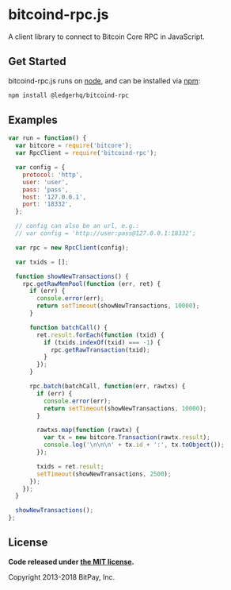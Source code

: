 bitcoind-rpc.js
===============

A client library to connect to Bitcoin Core RPC in JavaScript.

## Get Started

bitcoind-rpc.js runs on [node](http://nodejs.org/), and can be installed via [npm](https://npmjs.org/):

```bash
npm install @ledgerhq/bitcoind-rpc
```

## Examples

```javascript
var run = function() {
  var bitcore = require('bitcore');
  var RpcClient = require('bitcoind-rpc');

  var config = {
    protocol: 'http',
    user: 'user',
    pass: 'pass',
    host: '127.0.0.1',
    port: '18332',
  };

  // config can also be an url, e.g.:
  // var config = 'http://user:pass@127.0.0.1:18332';

  var rpc = new RpcClient(config);

  var txids = [];

  function showNewTransactions() {
    rpc.getRawMemPool(function (err, ret) {
      if (err) {
        console.error(err);
        return setTimeout(showNewTransactions, 10000);
      }

      function batchCall() {
        ret.result.forEach(function (txid) {
          if (txids.indexOf(txid) === -1) {
            rpc.getRawTransaction(txid);
          }
        });
      }

      rpc.batch(batchCall, function(err, rawtxs) {
        if (err) {
          console.error(err);
          return setTimeout(showNewTransactions, 10000);
        }

        rawtxs.map(function (rawtx) {
          var tx = new bitcore.Transaction(rawtx.result);
          console.log('\n\n\n' + tx.id + ':', tx.toObject());
        });

        txids = ret.result;
        setTimeout(showNewTransactions, 2500);
      });
    });
  }

  showNewTransactions();
};
```

## License

**Code released under [the MIT license](https://github.com/bitpay/bitcore/blob/master/LICENSE).**

Copyright 2013-2018 BitPay, Inc.
